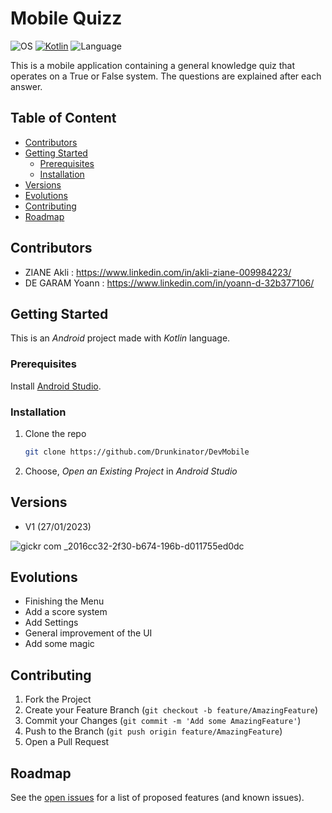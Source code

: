 # Mobile Quizz
![OS](https://badgen.net/badge/OS/Android?icon=https://raw.githubusercontent.com/androiddevnotes/awesome-android-kotlin-apps/master/assets/android.svg&color=3ddc84)
[![Kotlin](https://img.shields.io/badge/Kotlin-1.7.21-blue.svg)](http://kotlinlang.org)
![Language](https://img.shields.io/github/languages/top/cortinico/kotlin-android-template?color=blue&logo=kotlin)

This is a mobile application containing a general knowledge quiz that operates on a True or False system. The questions are explained after each answer.

## Table of Content
  <ul>
    <li><a href="#contributors">Contributors</a></li>
    <li>
      <a href="#getting-started">Getting Started</a>
      <ul>
        <li><a href="#prerequisites">Prerequisites</a></li>
        <li><a href="#installation">Installation</a></li>
      </ul>
    </li>
    <li><a href="#versions">Versions</a></li>
    <li><a href="#evolutions">Evolutions</a></li>
    <li><a href="#contributing">Contributing</a></li>
    <li><a href="#roadmap">Roadmap</a></li>
  </ul>

## Contributors
* ZIANE Akli : https://www.linkedin.com/in/akli-ziane-009984223/
* DE GARAM Yoann : https://www.linkedin.com/in/yoann-d-32b377106/

## Getting Started

This is an _Android_ project made with _Kotlin_ language.

### Prerequisites

Install [Android Studio](https://developer.android.com/studio).

### Installation

1. Clone the repo
   ```sh
   git clone https://github.com/Drunkinator/DevMobile
   ```
2. Choose, _Open an Existing Project_ in _Android Studio_

## Versions
* V1 (27/01/2023)

![gickr com _2016cc32-2f30-b674-196b-d011755ed0dc](https://user-images.githubusercontent.com/57988602/217785490-4a263666-047d-40a5-aa1e-4f3a97b9d629.gif)


## Evolutions

* Finishing the Menu
* Add a score system
* Add Settings
* General improvement of the UI
* Add some magic

## Contributing

1. Fork the Project
2. Create your Feature Branch (`git checkout -b feature/AmazingFeature`)
3. Commit your Changes (`git commit -m 'Add some AmazingFeature'`)
4. Push to the Branch (`git push origin feature/AmazingFeature`)
5. Open a Pull Request

## Roadmap

See the [open issues](https://github.com/Drunkinator/DevMobile/issues/1) for a list of proposed features (and known issues).
